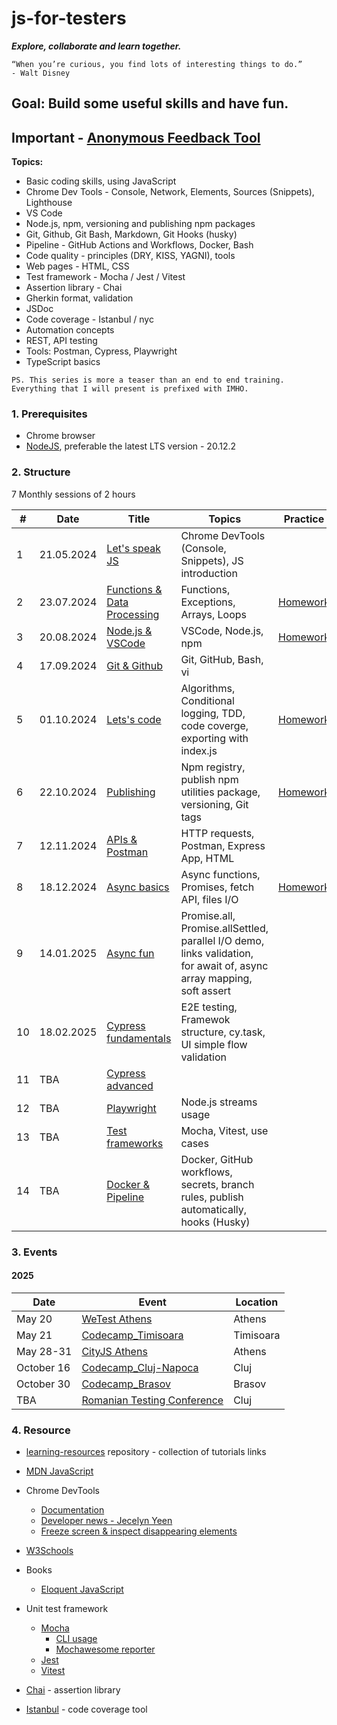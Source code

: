 # js-for-testers

**_Explore, collaborate and learn together._**

```text
“When you’re curious, you find lots of interesting things to do.”
- Walt Disney
```

## Goal: Build some useful skills and have fun.

## Important - [Anonymous Feedback Tool](https://anonymous-feedback-f9a50211e30c.herokuapp.com/)

**Topics:**

- Basic coding skills, using JavaScript
- Chrome Dev Tools - Console, Network, Elements, Sources (Snippets), Lighthouse
- VS Code
- Node.js, npm, versioning and publishing npm packages
- Git, Github, Git Bash, Markdown, Git Hooks (husky)
- Pipeline - GitHub Actions and Workflows, Docker, Bash
- Code quality - principles (DRY, KISS, YAGNI), tools
- Web pages - HTML, CSS
- Test framework - Mocha / Jest / Vitest
- Assertion library - Chai
- Gherkin format, validation
- JSDoc
- Code coverage - Istanbul / nyc
- Automation concepts
- REST, API testing
- Tools: Postman, Cypress, Playwright
- TypeScript basics

`PS. This series is more a teaser than an end to end training. Everything that I will present is prefixed with IMHO.`

### 1. Prerequisites

- Chrome browser
- [NodeJS](https://nodejs.org/en/download), preferable the latest LTS version - 20.12.2

### 2. Structure

7 Monthly sessions of 2 hours

| #   | Date       | Title                                                 | Topics                                                                                                               | Practice                                       |
| --- | ---------- | ----------------------------------------------------- | -------------------------------------------------------------------------------------------------------------------- | ---------------------------------------------- |
| 1   | 21.05.2024 | [Let's speak JS](./sessions/session1.md)              | Chrome DevTools (Console, Snippets), JS introduction                                                                 |                                                |
| 2   | 23.07.2024 | [Functions & Data Processing](./sessions/session2.md) | Functions, Exceptions, Arrays, Loops                                                                                 | [Homework](./sessions/session2.md#4-homework)  |
| 3   | 20.08.2024 | [Node.js & VSCode](./sessions/session3.md)            | VSCode, Node.js, npm                                                                                                 | [Homework](./sessions/session3.md#4-homework)  |
| 4   | 17.09.2024 | [Git & Github](./sessions/session4.md)                | Git, GitHub, Bash, vi                                                                                                |                                                |
| 5   | 01.10.2024 | [Lets's code](./sessions/session5.md)                 | Algorithms, Conditional logging, TDD, code coverge, exporting with index.js                                          | [Homework](./sessions/session5.md#7-homework)  |
| 6   | 22.10.2024 | [Publishing](./sessions/session6.md)                  | Npm registry, publish npm utilities package, versioning, Git tags                                                    | [Homework](./sessions/session6.md#8-homework)  |
| 7   | 12.11.2024 | [APIs & Postman](./sessions/session7.md)              | HTTP requests, Postman, Express App, HTML                                                                            |                                                |
| 8   | 18.12.2024 | [Async basics](./sessions/session8.md)                | Async functions, Promises, fetch API, files I/O                                                                      | [Homework](./sessions/session8.md/#8-homework) |
| 9   | 14.01.2025 | [Async fun](./sessions/session9.md)                   | Promise.all, Promise.allSettled, parallel I/O demo, links validation, for await of, async array mapping, soft assert |                                                |
| 10  | 18.02.2025 | [Cypress fundamentals](./sessions/session10.md)       | E2E testing, Framewok structure, cy.task, UI simple flow validation                                                  |                                                |
| 11  | TBA        | [Cypress advanced](./sessions/session11.md)           |                                                                                                                      |                                                |
| 12  | TBA        | [Playwright](./sessions/session12.md)                 | Node.js streams usage                                                                                                |                                                |
| 13  | TBA        | [Test frameworks](./sessions/session13.md)            | Mocha, Vitest, use cases                                                                                             |                                                |
| 14  | TBA        | [Docker & Pipeline](./sessions/session14.md)          | Docker, GitHub workflows, secrets, branch rules, publish automatically, hooks (Husky)                                |                                                |

### 3. Events

#### 2025

| Date       | Event                                                                         | Location  |
| ---------- | ----------------------------------------------------------------------------- | --------- |
| May 20     | [WeTest Athens](https://www.eventora.com/en/Events/wetestathens-2025)         | Athens    |
| May 21     | [Codecamp_Timisoara](https://codecamp.ro/conferences/codecamp_timisoara/)     | Timisoara |
| May 28-31  | [CityJS Athens](https://greece.cityjsconf.org/)                               | Athens    |
| October 16 | [Codecamp_Cluj-Napoca](https://codecamp.ro/conferences/codecamp_cluj-napoca/) | Cluj      |
| October 30 | [Codecamp_Brasov](https://codecamp.ro/conferences/codecamp_brasov/)           | Brasov    |
| TBA        | [Romanian Testing Conference](https://romaniatesting.ro/)                     | Cluj      |

### 4. Resource

- [learning-resources](https://github.com/danrusu/learning-resources) repository - collection of tutorials links

- [MDN JavaScript](https://developer.mozilla.org/en-US/docs/Web/JavaScript)

- Chrome DevTools

  - [Documentation](https://developer.chrome.com/docs/devtools)
  - [Developer news - Jecelyn Yeen](https://www.linkedin.com/in/jecfish/)
  - [Freeze screen & inspect disappearing elements](https://www.youtube.com/watch?v=Qzmb9bdNzZ4)

- [W3Schools](https://www.w3schools.com/js/)

- Books

  - [Eloquent JavaScript](https://eloquentjavascript.net/)

- Unit test framework

  - [Mocha](https://mochajs.org/)
    - [CLI usage](https://mochajs.org/#command-line-usage)
    - [Mochawesome reporter](https://www.npmjs.com/package/mochawesome)
  - [Jest](https://jestjs.io/)
  - [Vitest](https://vitest.dev/)

- [Chai](https://www.chaijs.com/) - assertion library

- [Istanbul](https://github.com/istanbuljs/nyc) - code coverage tool
